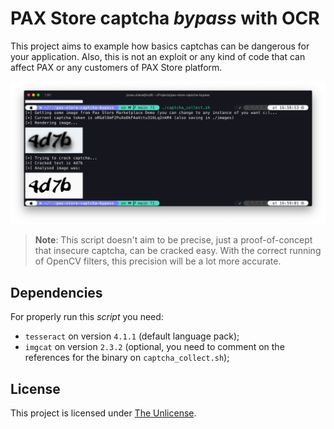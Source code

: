 # PAX Store captcha *bypass* with OCR

This project aims to example how basics captchas can be dangerous for your application. Also, this is not an exploit or any kind of code that can affect PAX or any customers of PAX Store platform.

![Script running](./resources/example.png)

> **Note**: This script doesn't aim to be precise, just a proof-of-concept that insecure captcha, can be cracked easy. With the correct running of OpenCV filters, this precision will be a lot more accurate.

## Dependencies

For properly run this *script* you need:

- `tesseract` on version `4.1.1` (default language pack);
- `imgcat` on version `2.3.2` (optional, you need to comment on the references for the binary on `captcha_collect.sh`);

## License

This project is licensed under [The Unlicense](https://github.com/BizarreNULL/pax-store-captcha-bypass/blob/main/LICENSE).